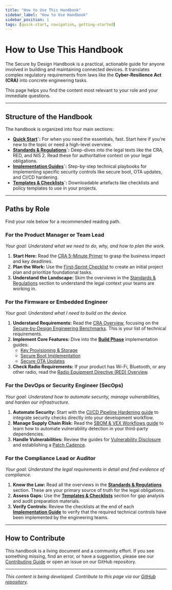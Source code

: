 ```yaml
---
title: "How to Use This Handbook"
sidebar_label: "How to Use Handbook"
sidebar_position: 1
tags: [quick-start, navigation, getting-started]
---
```


# How to Use This Handbook

The Secure by Design Handbook is a practical, actionable guide for anyone involved in building and maintaining connected devices. It translates complex regulatory requirements from laws like the **Cyber-Resilience Act (CRA)** into concrete engineering tasks.

This page helps you find the content most relevant to your role and your immediate questions.

---

## Structure of the Handbook

The handbook is organized into four main sections:

-   **[Quick Start](/docs/quick-start/how-to-use-handbook)`:** For when you need the essentials, fast. Start here if you're new to the topic or need a high-level overview.
-   **[Standards & Regulations](/docs/standards)`:** Deep-dives into the legal texts like the CRA, RED, and NIS 2. Read these for authoritative context on your legal obligations.
-   **[Implementation Guides](/docs/implementation/build-phase)`:** Step-by-step technical playbooks for implementing specific security controls like secure boot, OTA updates, and CI/CD hardening.
-   **[Templates & Checklists](/docs/templates/audit-evidence-pack)`:** Downloadable artefacts like checklists and policy templates to use in your projects.

---

## Paths by Role

Find your role below for a recommended reading path.

### For the Product Manager or Team Lead
_Your goal: Understand what we need to do, why, and how to plan the work._

1.  **Start Here:** Read the [CRA 5-Minute Primer](./cra-primer.md) to grasp the business impact and key deadlines.
2.  **Plan the Work:** Use the [First-Sprint Checklist](./first-sprint-checklist.md) to create an initial project plan and prioritize foundational tasks.
3.  **Understand the Landscape:** Skim the overviews in the [Standards & Regulations](../standards/cra-overview.md) section to understand the legal context your teams are working in.

### For the Firmware or Embedded Engineer
_Your goal: Understand what I need to build on the device._

1.  **Understand Requirements:** Read the [CRA Overview](/docs/standards/cra-overview), focusing on the [Secure-by-Design Engineering Benchmarks](/docs/standards/cra-overview#annex-i-benchmarks). This is your list of technical requirements.
2.  **Implement Core Features:** Dive into the **[Build Phase](/docs/implementation/build-phase)** implementation guides:
    -   [Key Provisioning & Storage](/docs/implementation/build-phase/key-provisioning)
    -   [Secure Boot Implementation](/docs/implementation/build-phase/secure-boot)
    -   [Secure OTA Updates](/docs/implementation/build-phase/ota-updates)
3.  **Check Radio Requirements:** If your product has Wi-Fi, Bluetooth, or any other radio, read the [Radio Equipment Directive (RED) Overview](/docs/standards/red-overview).

### For the DevOps or Security Engineer (SecOps)
_Your goal: Understand how to automate security, manage vulnerabilities, and harden our infrastructure._

1.  **Automate Security:** Start with the [CI/CD Pipeline Hardening guide](../implementation/operate-phase/cicd-hardening.md) to integrate security checks directly into your development workflow.
2.  **Manage Supply Chain Risk:** Read the [SBOM & VEX Workflows guide](../implementation/build-phase/sbom-vex.md) to learn how to automate vulnerability detection in your third-party dependencies.
3.  **Handle Vulnerabilities:** Review the guides for [Vulnerability Disclosure](../implementation/operate-phase/vulnerability-disclosure.md) and establishing a [Patch Cadence](../implementation/operate-phase/patch-cadence.md).

### For the Compliance Lead or Auditor
_Your goal: Understand the legal requirements in detail and find evidence of compliance._

1.  **Know the Law:** Read all the overviews in the **[Standards & Regulations](/docs/standards/cra-overview)** section. These are your primary source of truth for the legal obligations.
2.  **Assess Gaps:** Use the **[Templates & Checklists](/docs/templates/cra-gap-analysis)** section for gap analysis and audit preparation materials.
3.  **Verify Controls:** Review the checklists at the end of each **[Implementation Guide](/docs/implementation/build-phase)** to verify that the required technical controls have been implemented by the engineering teams.

---

## How to Contribute

This handbook is a living document and a community effort. If you see something missing, find an error, or have a suggestion, please see our [Contributing Guide](https://github.com/sbd-community/handbook/blob/main/CONTRIBUTING.md) or open an issue on our GitHub repository.

---

*This content is being developed. Contribute to this page via our [GitHub repository](https://github.com/sbd-community/handbook).*

[cra_annex_i]: /docs/standards/cra-overview#annex-i-benchmarks "CRA Annex I – Essential cybersecurity requirements" 